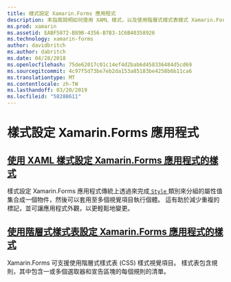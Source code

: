 ```yaml
---
title: 樣式設定 Xamarin.Forms 應用程式
description: 本指南說明如何使用 XAML 樣式，以及使用階層式樣式表樣式 Xamarin.Forms 應用程式。
ms.prod: xamarin
ms.assetid: EABF5072-B89B-4356-B7B3-1C6B40358926
ms.technology: xamarin-forms
author: davidbritch
ms.author: dabritch
ms.date: 04/28/2018
ms.openlocfilehash: 75de62017c01c14ef4d2bab6d458336484d5cd69
ms.sourcegitcommit: 4c97f5d73be7eb2da153a85183be4258b6b11ca6
ms.translationtype: MT
ms.contentlocale: zh-TW
ms.lasthandoff: 03/20/2019
ms.locfileid: "58288611"
---
```

# <a name="styling-xamarinforms-apps"></a>樣式設定 Xamarin.Forms 應用程式

## <a name="styling-xamarinforms-apps-using-xaml-stylesxamlindexmd"></a>[使用 XAML 樣式設定 Xamarin.Forms 應用程式的樣式](xaml/index.md)

樣式設定 Xamarin.Forms 應用程式傳統上透過來完成[ `Style` ](xref:Xamarin.Forms.Style)類別來分組的屬性值集合成一個物件，然後可以套用至多個視覺項目執行個體。 這有助於減少重複的標記，並可讓應用程式外觀，以更輕鬆地變更。

## <a name="styling-xamarinforms-apps-using-cascading-style-sheetscssindexmd"></a>[使用階層式樣式表設定 Xamarin.Forms 應用程式的樣式](css/index.md)

Xamarin.Forms 可支援使用階層式樣式表 (CSS) 樣式視覺項目。 樣式表包含規則，其中包含一或多個選取器和宣告區塊的每個規則的清單。

